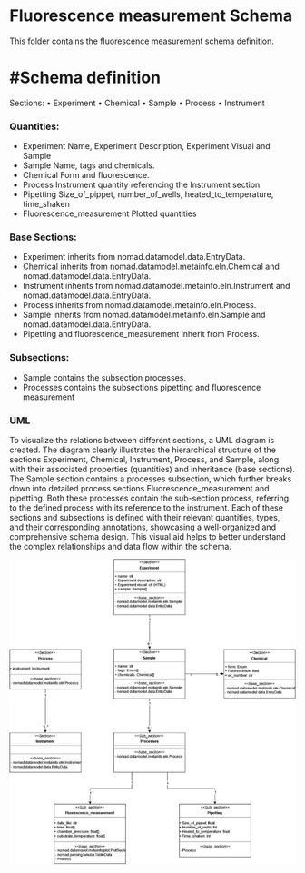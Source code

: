 # Fluorescence measurement Schema
This folder contains the fluorescence measurement schema definition. 

# #Schema definition
Sections:
•	Experiment
•	Chemical
•	Sample
•	Process
•	Instrument

### Quantities:
- Experiment
    Name, Experiment Description, Experiment Visual and Sample
- Sample
    Name, tags and chemicals.
- Chemical
    Form and fluorescence.
- Process 
    Instrument quantity referencing the Instrument section.
- Pipetting 
    Size_of_pippet, number_of_wells, heated_to_temperature, time_shaken
- Fluorescence_measurement
    Plotted quantities 


### Base Sections:
- Experiment inherits from nomad.datamodel.data.EntryData.
- Chemical inherits from nomad.datamodel.metainfo.eln.Chemical and nomad.datamodel.data.EntryData.
- Instrument inherits from nomad.datamodel.metainfo.eln.Instrument and nomad.datamodel.data.EntryData.
- Process inherits from nomad.datamodel.metainfo.eln.Process.
- Sample inherits from nomad.datamodel.metainfo.eln.Sample and nomad.datamodel.data.EntryData.
- Pipetting and fluorescence_measurement inherit from Process.


### Subsections:
- Sample contains the subsection processes.
- Processes contains the subsections pipetting and fluorescence measurement

### UML
To visualize the relations between different sections, a UML diagram is created. The diagram clearly illustrates the hierarchical structure of the sections Experiment, Chemical, Instrument, Process, and Sample, along with their associated properties (quantities) and inheritance (base sections). 
The Sample section contains a processes subsection, which further breaks down into detailed process sections Fluorescence_measurement and pipetting. Both these processes contain the sub-section process, referring to the defined process with its reference to the instrument. 
Each of these sections and subsections is defined with their relevant quantities, types, and their corresponding annotations, showcasing a well-organized and comprehensive schema design. This visual aid helps to better understand the complex relationships and data flow within the schema.

![UML](https://github.com/LarsvdBrandt/NomadRobotLab/blob/main/nomad-develop/schemas/Example%20ELN%20-%20TU/UML.png?raw=true)


